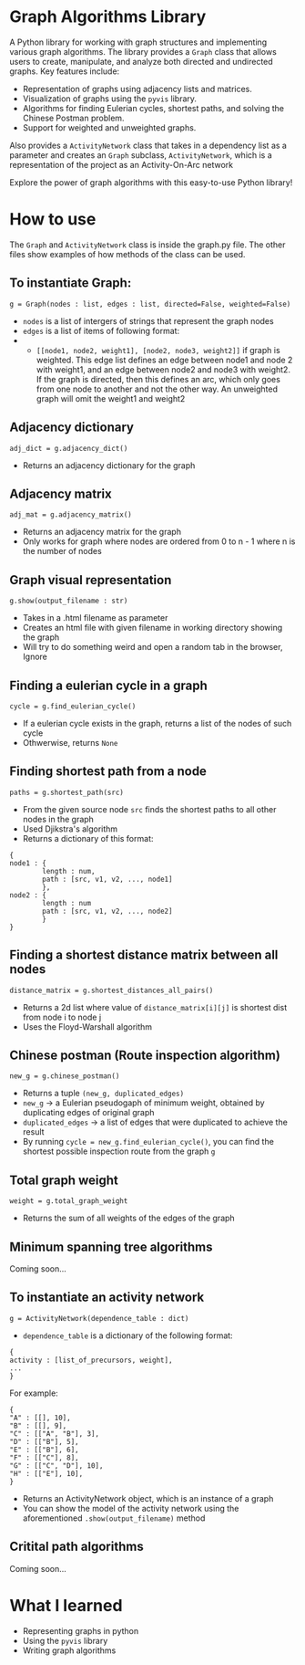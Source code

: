 # Graph Algorithms Library

A Python library for working with graph structures and implementing various graph algorithms. The library provides a `Graph` class that allows users to create, manipulate, and analyze both directed and undirected graphs. Key features include:

- Representation of graphs using adjacency lists and matrices.
- Visualization of graphs using the `pyvis` library.
- Algorithms for finding Eulerian cycles, shortest paths, and solving the Chinese Postman problem.
- Support for weighted and unweighted graphs.

Also provides a `ActivityNetwork` class that takes in a dependency list as a parameter and creates an `Graph` subclass, `ActivityNetwork`, which is a representation of the project as an Activity-On-Arc network

Explore the power of graph algorithms with this easy-to-use Python library!

# How to use

The `Graph` and `ActivityNetwork` class is inside the graph.py file. The other files show examples of how methods of the class can be used.

## To instantiate Graph:
`g = Graph(nodes : list, edges : list, directed=False, weighted=False)`

* `nodes` is a list of intergers of strings that represent the graph nodes
* `edges` is a list of items of following format: 
* * `[[node1, node2, weight1], [node2, node3, weight2]]` if graph is weighted. This edge list defines an edge between node1 and node 2 with weight1, and an edge between node2 and node3 with weight2. If the graph is directed, then this defines an arc, which only goes from one node to another and not the other way. An unweighted graph will omit the weight1 and weight2

## Adjacency dictionary
`adj_dict = g.adjacency_dict()`

* Returns an adjacency dictionary for the graph

## Adjacency matrix
`adj_mat = g.adjacency_matrix()`

* Returns an adjacency matrix for the graph
* Only works for graph where nodes are ordered from 0 to n - 1 where n is the number of nodes

## Graph visual representation
`g.show(output_filename : str)`

* Takes in a .html filename as parameter
* Creates an html file with given filename in working directory showing the graph
* Will try to do something weird and open a random tab in the browser, Ignore

## Finding a eulerian cycle in a graph
`cycle = g.find_eulerian_cycle()`

* If a eulerian cycle exists in the graph, returns a list of the nodes of such cycle
* Othwerwise, returns `None`

## Finding shortest path from a node
`paths = g.shortest_path(src)`

* From the given source node `src` finds the shortest paths to all other nodes in the graph
* Used Djikstra's algorithm
* Returns a dictionary of this format:
```
{
node1 : {
        length : num,
        path : [src, v1, v2, ..., node1]
        },
node2 : {
        length : num
        path : [src, v1, v2, ..., node2]
        }
}
```

## Finding a shortest distance matrix between all nodes
`distance_matrix = g.shortest_distances_all_pairs()`

* Returns a 2d list where value of `distance_matrix[i][j]` is shortest dist from node i to node j
* Uses the Floyd-Warshall algorithm

## Chinese postman (Route inspection algorithm)
`new_g = g.chinese_postman()`

* Returns a tuple `(new_g, duplicated_edges)`
* `new_g` -> a Eulerian pseudogaph of minimum weight, obtained by duplicating edges of original graph
* `duplicated_edges` -> a list of edges that were duplicated to achieve the result
* By running `cycle = new_g.find_eulerian_cycle()`, you can find the shortest possible inspection route from the graph `g`

## Total graph weight
`weight = g.total_graph_weight`

* Returns the sum of all weights of the edges of the graph

## Minimum spanning tree algorithms
Coming soon...

## To instantiate an activity network
`g = ActivityNetwork(dependence_table : dict)`

* `dependence_table` is a dictionary of the following format:
```
{
activity : [list_of_precursors, weight],
...
}
```
For example:
```
{
"A" : [[], 10],
"B" : [[], 9],
"C" : [["A", "B"], 3],
"D" : [["B"], 5],
"E" : [["B"], 6],
"F" : [["C"], 8],
"G" : [["C", "D"], 10],
"H" : [["E"], 10],
}
```
* Returns an ActivityNetwork object, which is an instance of a graph
* You can show the model of the activity network using the aforementioned `.show(output_filename)` method

## Critital path algorithms
Coming soon...

# What I learned

* Representing graphs in python
* Using the `pyvis` library
* Writing graph algorithms